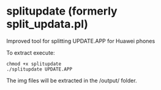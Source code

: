 splitupdate (formerly split_updata.pl)
===============

Improved tool for splitting UPDATE.APP for Huawei phones

To extract execute:
```
chmod +x splitupdate
./splitupdate UPDATE.APP
```

The img files will be extracted in the /output/ folder.
